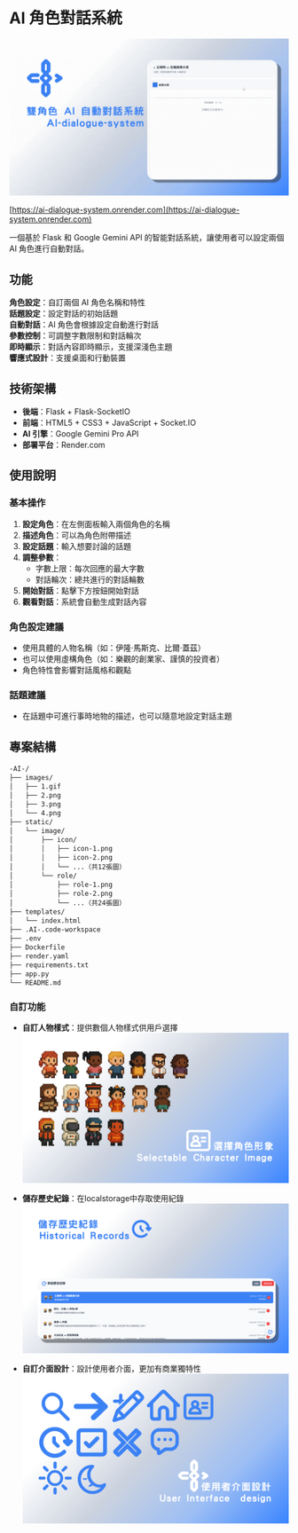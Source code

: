 # AI 角色對話系統

![AI角色對話系統](images/1.gif)


[https://ai-dialogue-system.onrender.com](https://ai-dialogue-system.onrender.com)


一個基於 Flask 和 Google Gemini API 的智能對話系統，讓使用者可以設定兩個 AI 角色進行自動對話。

## 功能

 **角色設定**：自訂兩個 AI 角色名稱和特性  
 **話題設定**：設定對話的初始話題  
 **自動對話**：AI 角色會根據設定自動進行對話  
 **參數控制**：可調整字數限制和對話輪次  
 **即時顯示**：對話內容即時顯示，支援深淺色主題  
 **響應式設計**：支援桌面和行動裝置

## 技術架構

- **後端**：Flask + Flask-SocketIO
- **前端**：HTML5 + CSS3 + JavaScript + Socket.IO
- **AI 引擎**：Google Gemini Pro API
- **部署平台**：Render.com

## 使用說明
### 基本操作

1. **設定角色**：在左側面板輸入兩個角色的名稱
2. **描述角色**：可以為角色附帶描述
2. **設定話題**：輸入想要討論的話題
3. **調整參數**：
   - 字數上限：每次回應的最大字數
   - 對話輪次：總共進行的對話輪數
4. **開始對話**：點擊下方按鈕開始對話
5. **觀看對話**：系統會自動生成對話內容

### 角色設定建議

- 使用具體的人物名稱（如：伊隆·馬斯克、比爾·蓋茲）
- 也可以使用虛構角色（如：樂觀的創業家、謹慎的投資者）
- 角色特性會影響對話風格和觀點

### 話題建議

- 在話題中可進行事時地物的描述，也可以隨意地設定對話主題

## 專案結構

```
-AI-/
├── images/
│   ├── 1.gif
│   ├── 2.png
│   ├── 3.png
│   └── 4.png
├── static/
│   └── image/
│       ├── icon/
│       │   ├── icon-1.png
│       │   ├── icon-2.png
│       │   └── ...（共12張圖）
│       └── role/
│           ├── role-1.png
│           ├── role-2.png
│           └── ...（共24張圖）
├── templates/
│   └── index.html
├── .AI-.code-workspace
├── .env
├── Dockerfile
├── render.yaml
├── requirements.txt
├── app.py
└── README.md

```

### 自訂功能

- **自訂人物樣式**：提供數個人物樣式供用戶選擇
![自訂人物樣式](images/2.png)

- **儲存歷史紀錄**：在localstorage中存取使用紀錄
![儲存歷史紀錄](images/3.png)

- **自訂介面設計**：設計使用者介面，更加有商業獨特性
![自訂介面設計](images/4.png)
